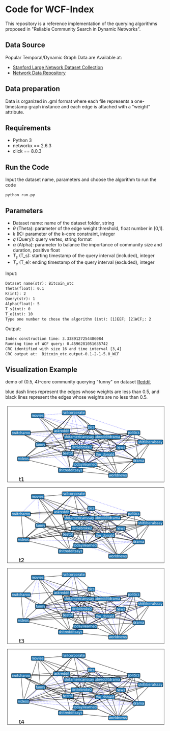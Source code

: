 # Code for WCF-Index
This repository is a reference implementation of the querying algorithms proposed in "Reliable Community Search in Dynamic Networks".

## Data Source
Popular Temporal/Dynamic Graph Data are Available at:
* [Stanford Large Network Dataset Collection](https://snap.stanford.edu/data/)
* [Network Data Repository](https://networkrepository.com/networks.php)

## Data preparation
Data is organized in .gml format where each file represents a one-timestamp graph instance and each edge is attached with a "weight" attribute.

## Requirements
* Python 3
* networkx == 2.6.3
* click == 8.0.3


## Run the Code
Input the dataset name, parameters and choose the algorithm to run the code
```
python run.py
```
## Parameters
* Dataset name: name of the dataset folder, string 
* $\theta$ (Theta): parameter of the edge weight threshold, float number in [0,1].
* $k$ (K): parameter of the k-core constraint, integer
* $q$ (Query): query vertex, string format
* $\alpha$ (Alpha): parameter to balance the importance of community size and duration, positive float
* $T_s$ (T_s): starting timestamp of the query interval (included), integer
* $T_e$ (T_e): ending timestamp of the query interval (excluded), integer

Input:
```
Dataset name(str): Bitcoin_otc
Theta(float): 0.1
K(int): 2
Query(str): 1
Alpha(float): 5
T_s(int): 0
T_e(int): 10
Type one number to chose the algorithm (int): [1]EEF; [2]WCF;: 2
```
Output:
```
Index construction time: 3.3389127254486084
Running time of WCF query: 0.4596281051635742
CRC identified with size 16 and time interval [3,4]
CRC output at:  Bitcoin_otc.output-0.1-2-1-5.0_WCF
```

## Visualization Example
demo of (0.5, 4)-core community querying "funny" on dataset [Reddit](https://snap.stanford.edu/data/soc-RedditHyperlinks.html)

blue dash lines represent the
edges whose weights are less than 0.5, and black lines represent
the edges whose weights are no less than 0.5.

![](/img/output0.png)
![](/img/output1.png)
![](/img/output2.png)
![](/img/output3.png)